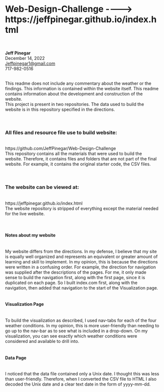 <h1>Web-Design-Challenge  ----> https://jeffpinegar.github.io/index.html</h1> <br>

<strong> Jeff Pinegar </strong> <br>
December 14, 2022  <br>
Jeffpinegar1@gmail.com <br>
717-982-0516 <br> <br>

This readme does not include any commentary about the weather or the findings.  This information is contained within the website itself.  This readme contains information about the development and construction of the website.<br>
This project is present in two repositories.  The data used to build the website is in this repository specified in the directions.<br>
<br><br>
<h3>All files and resource file use to build website:</h3><br>
https://github.com/JeffPinegar/Web-Design-Challenge<br>
This repository contains all the materials that were used to build the website.  Therefore, it contains files and folders that are not part of the final website.  For example, it contains the original starter code, the CSV files.<br>
<br><br>
<h3>The website can be viewed at:</h3><br>
https://jeffpinegar.github.io/index.html<br>
The website repository is stripped of everything except the material needed for the live website.<br>
<br><br>
<h4>Notes about my website</h4><br>
My website differs from the directions.  In my defense, I believe that my site is equally well organized and represents an equivalent or greater amount of learning and skill to implement.  In my opinion, this is because the directions were written in a confusing order.  For example, the direction for navigation was supplied after the descriptions of the pages.  For me, it only made sense to build the navigation first, along with the first page, since it is duplicated on each page.  So I built index.com first, along with the navigation, then added that navigation to the start of the Visualization page. <br><br>
<h4>Visualization Page  </h4><br>
To build the visualization as described, I used nav-tabs for each of the four weather conditions.  In my opinion, this is more user-friendly than needing to go up to the nav-bar as to see what is included in a drop-down.  On my visualization, you can see exactly which weather conditions were considered and available to drill into.<br><br>
<h4>Data Page  </h4><br>
I noticed that the data file contained only a Unix date.  I thought this was less than user-friendly.  Therefore, when I converted the CSV file to HTML I also decoded the Unix date and a clear text date in the form of yyyy-mm-dd.<br>



